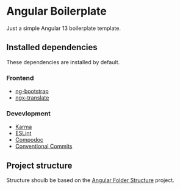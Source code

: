# Angular Boilerplate

Just a simple Angular 13 boilerplate template.

## Installed dependencies

These dependencies are installed by default.

### Frontend

- [ng-bootstrap](https://ng-bootstrap.github.io/)
- [ngx-translate](https://github.com/ngx-translate/core)

### Devevlopment

- [Karma](https://karma-runner.github.io/)
- [ESLint](https://eslint.org/)
- [Compodoc](https://compodoc.app/)
- [Conventional Commits](https://www.conventionalcommits.org/en/v1.0.0/)

## Project structure

Structure shoulb be based on the [Angular Folder Structure](https://angular-folder-structure.readthedocs.io/) project.
